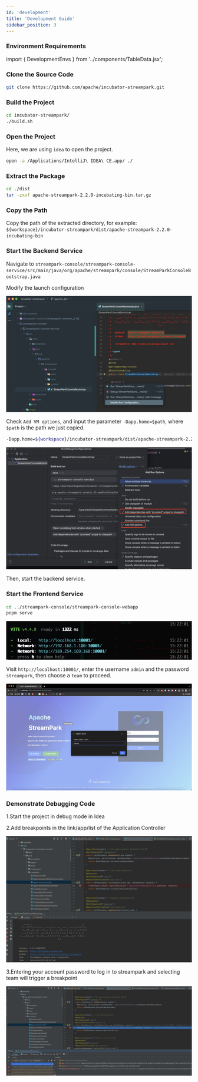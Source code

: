 ```yaml
---
id: 'development'
title: 'Development Guide'
sidebar_position: 3
---
```


### Environment Requirements

import { DevelopmentEnvs } from '../components/TableData.jsx';

<DevelopmentEnvs></DevelopmentEnvs>

### Clone the Source Code

```bash
git clone https://github.com/apache/incubator-streampark.git
```

### Build the Project

```bash
cd incubator-streampark/
./build.sh
```

### Open the Project

Here, we are using `idea` to open the project.

```bash
open -a /Applications/IntelliJ\ IDEA\ CE.app/ ./
```

### Extract the Package

```bash
cd ./dist
tar -zxvf apache-streampark-2.2.0-incubating-bin.tar.gz
```

### Copy the Path

Copy the path of the extracted directory, for example: `${workspace}/incubator-streampark/dist/apache-streampark-2.2.0-incubating-bin`

### Start the Backend Service

Navigate to `streampark-console/streampark-console-service/src/main/java/org/apache/streampark/console/StreamParkConsoleBootstrap.java`

Modify the launch configuration

![Streampark Modify Run Configuration](/doc/image/streampark_modify_run_configuration.jpg)

Check `Add VM options`, and input the parameter `-Dapp.home=$path`, where `$path` is the path we just copied.

```bash
-Dapp.home=${workspace}/incubator-streampark/dist/apache-streampark-2.2.0-incubating-bin
```

![Streampark Run Config](/doc/image/streampark_run_config.jpeg)

Then, start the backend service.

### Start the Frontend Service

```bash
cd ../streampark-console/streampark-console-webapp
pnpm serve
```

![Streampark Frontend Running](/doc/image/streampark_frontend_running.png)

Visit `http://localhost:10001/`, enter the username `admin` and the password `streampark`, then choose a `team` to proceed.

![Streampark Select Team](/doc/image/streampark_select_team.jpg)

### Demonstrate Debugging Code

1.Start the project in debug mode in Idea

2.Add breakpoints in the link/app/list of the Application Controller

![Streampark Project Build](/doc/image/streampark_debug_build.png)

3.Entering your account password to log in to streampark and selecting team will trigger a breakpoint

![Streampark Project Build](/doc/image/streampark_debugging.png)
